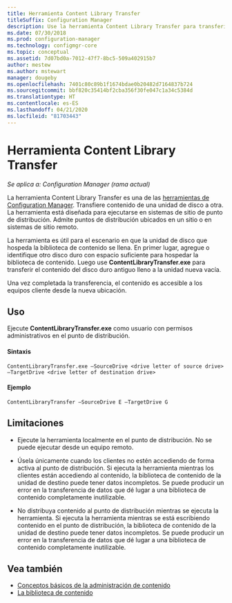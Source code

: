 ```yaml
---
title: Herramienta Content Library Transfer
titleSuffix: Configuration Manager
description: Use la herramienta Content Library Transfer para transferir contenido de una unidad de disco a otra en un punto de distribución de Configuration Manager.
ms.date: 07/30/2018
ms.prod: configuration-manager
ms.technology: configmgr-core
ms.topic: conceptual
ms.assetid: 7d07bd0a-7012-47f7-8bc5-509a402915b7
author: mestew
ms.author: mstewart
manager: dougeby
ms.openlocfilehash: 7401c80c89b1f1674bdae0b20482d7164837b724
ms.sourcegitcommit: bbf820c35414bf2cba356f30fe047c1a34c5384d
ms.translationtype: HT
ms.contentlocale: es-ES
ms.lasthandoff: 04/21/2020
ms.locfileid: "81703443"
---
```

# <a name="content-library-transfer-tool"></a>Herramienta Content Library Transfer

*Se aplica a: Configuration Manager (rama actual)*

La herramienta Content Library Transfer es una de las [herramientas de Configuration Manager](tools.md). Transfiere contenido de una unidad de disco a otra. La herramienta está diseñada para ejecutarse en sistemas de sitio de punto de distribución. Admite puntos de distribución ubicados en un sitio o en sistemas de sitio remoto.  

La herramienta es útil para el escenario en que la unidad de disco que hospeda la biblioteca de contenido se llena. En primer lugar, agregue o identifique otro disco duro con espacio suficiente para hospedar la biblioteca de contenido. Luego use **ContentLibraryTransfer.exe** para transferir el contenido del disco duro antiguo lleno a la unidad nueva vacía.
 
Una vez completada la transferencia, el contenido es accesible a los equipos cliente desde la nueva ubicación.



## <a name="usage"></a>Uso 

Ejecute **ContentLibraryTransfer.exe** como usuario con permisos administrativos en el punto de distribución. 

#### <a name="syntax"></a>Sintaxis 
`ContentLibraryTransfer.exe –SourceDrive <drive letter of source drive> –TargetDrive <drive letter of destination drive>`

#### <a name="example"></a>Ejemplo
`ContentLibraryTransfer –SourceDrive E –TargetDrive G`



## <a name="limitations"></a>Limitaciones

- Ejecute la herramienta localmente en el punto de distribución. No se puede ejecutar desde un equipo remoto.  

- Úsela únicamente cuando los clientes no estén accediendo de forma activa al punto de distribución. Si ejecuta la herramienta mientras los clientes están accediendo al contenido, la biblioteca de contenido de la unidad de destino puede tener datos incompletos. Se puede producir un error en la transferencia de datos que dé lugar a una biblioteca de contenido completamente inutilizable.  

- No distribuya contenido al punto de distribución mientras se ejecuta la herramienta. Si ejecuta la herramienta mientras se está escribiendo contenido en el punto de distribución, la biblioteca de contenido de la unidad de destino puede tener datos incompletos. Se puede producir un error en la transferencia de datos que dé lugar a una biblioteca de contenido completamente inutilizable.



## <a name="see-also"></a>Vea también

- [Conceptos básicos de la administración de contenido](../plan-design/hierarchy/fundamental-concepts-for-content-management.md)
- [La biblioteca de contenido](../plan-design/hierarchy/the-content-library.md)
